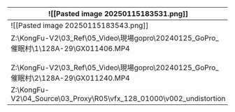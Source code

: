 
| ![[Pasted image 20250115183531.png]]                                                                                                                                 |
| -------------------------------------------------------------------------------------------------------------------------------------------------------------------- |
| ![[Pasted image 20250115183543.png]]                                                                                                                                 |
| Z:\KongFu-V2\03_Ref\05_Video\現場gopro\20240125_GoPro_催眠村\1\128A-29\GX011406.MP4<br><br>Z:\KongFu-V2\03_Ref\05_Video\現場gopro\20240125_GoPro_催眠村\2\128A-29\GX011240.MP4 |
| Z:\KongFu-V2\04_Source\03_Proxy\R05\vfx_128_01000\v002_undistortion                                                                                                  |
